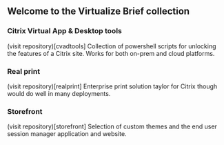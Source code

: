 ## Welcome to the Virtualize Brief collection

### Citrix Virtual App & Desktop tools
(visit repository)[cvadtools]
Collection of powershell scripts for unlocking the features of a Citrix site. Works for both on-prem and cloud platforms.

### Real print
(visit repository)[realprint]
Enterprise print solution taylor for Citrix though would do well in many deployments.

### Storefront
(visit repository)[storefront]
Selection of custom themes and the end user session manager application and website.
